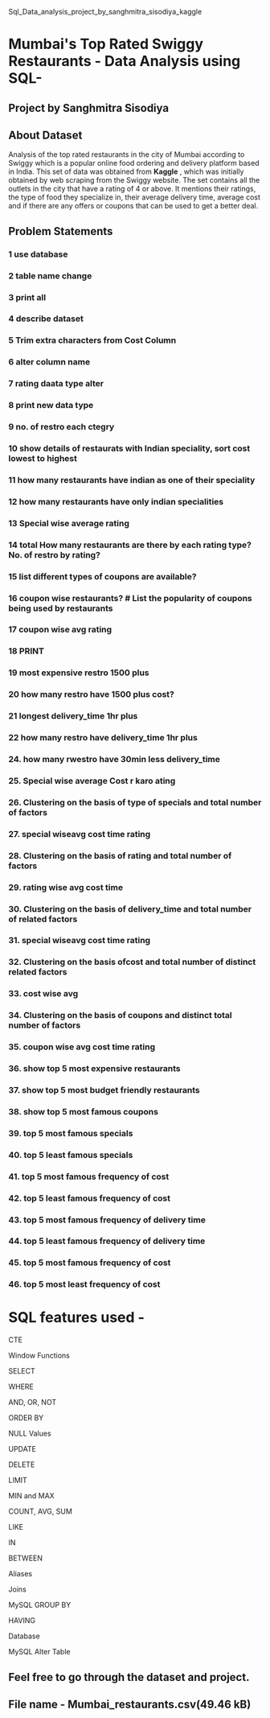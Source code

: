 Sql_Data_analysis_project_by_sanghmitra_sisodiya_kaggle

# Mumbai's Top Rated Swiggy Restaurants - Data Analysis using SQL- 
## Project by Sanghmitra Sisodiya 

## About Dataset
Analysis of the top rated restaurants in the city of Mumbai according to Swiggy which is a popular online food ordering and delivery platform based in India. 
This set of data was obtained from **Kaggle** , which was initially obtained by web scraping from the Swiggy website.
The set contains all the outlets in the city that have a rating of 4 or above. 
It mentions their ratings, the type of food they specialize in, their average delivery time, average cost and if there are any offers or coupons that can be used to get a better deal.

## Problem Statements 
### 1 use database
### 2 table name change
### 3 print all
### 4 describe dataset
### 5 Trim extra characters from Cost Column
### 6 alter column name
### 7 rating daata type alter 
### 8 print new data type
### 9 no. of restro each ctegry
### 10 show details of restaurats with Indian speciality, sort cost lowest to highest
### 11 how many restaurants have indian as one of their speciality
### 12 how many restaurants have only indian specialities
### 13 Special wise average rating
### 14 total How many restaurants are there by each rating type? No. of restro by rating?
### 15 list different types of coupons are available? 
### 16 coupon wise restaurants? # List the popularity of coupons being used by restaurants
### 17 coupon wise avg rating
###  18                 PRINT 
### 19 most expensive restro 1500 plus
### 20 how many restro have 1500 plus cost?
### 21 longest delivery_time 1hr plus
### 22 how many restro have delivery_time 1hr plus
### 24. how many rwestro have 30min less delivery_time
### 25. Special wise average Cost                    r karo                     ating
### 26. Clustering on the basis of type of specials and total number of factors
### 27. special wiseavg cost time rating
### 28. Clustering on the basis of rating and total number of factors
### 29. rating wise avg cost time 
### 30. Clustering on the basis of delivery_time and total number of related factors
### 31. special wiseavg cost time rating
### 32. Clustering on the basis ofcost and total number of distinct related factors
### 33. cost wise avg
### 34. Clustering on the basis of coupons and distinct total number of factors
### 35. coupon wise avg cost time rating
### 36. show top 5 most expensive restaurants
### 37. show top 5 most budget friendly restaurants
### 38. show top 5 most famous coupons
### 39. top 5 most famous specials
### 40. top 5 least famous specials
### 41. top 5 most famous frequency of cost 
### 42. top 5 least famous frequency of cost 
### 43.  top 5 most famous frequency of delivery time
### 44.  top 5 least famous frequency of delivery time
### 45. top 5 most famous frequency of cost 
### 46. top 5 most least frequency of cost 

# SQL features used - 

CTE

Window Functions

SELECT

WHERE


AND, OR, NOT

ORDER BY

NULL Values

UPDATE

DELETE

LIMIT

MIN and MAX

COUNT, AVG, SUM

LIKE

IN

BETWEEN

Aliases

Joins

MySQL GROUP BY

HAVING

Database

MySQL Alter Table

## Feel free to go through the dataset and project.

## File name - Mumbai_restaurants.csv(49.46 kB)

